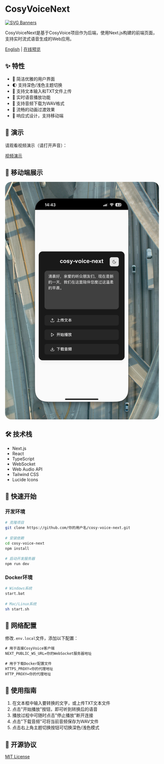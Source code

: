# CosyVoiceNext

[![SVG Banners](https://svg-banners.vercel.app/api?type=luminance&text1=COSY-VOICE-NEXT%20🌞&width=800&height=400)](https://github.com/Akshay090/svg-banners)

CosyVoiceNext是基于CosyVoice项目作为后端，使用Next.js构建的前端页面，支持实时流式语音生成的Web应用。

[English](README.md) | [在线预览](https://cosy-voice-next-gyiysg89i-tatertots-projects.vercel.app/)

## ✨ 特性

- 🎯 简洁优雅的用户界面
- 🌓 支持深色/浅色主题切换
- 📝 支持文本输入和TXT文件上传
- 🎵 实时语音播放功能
- 💾 支持音频下载为WAV格式
- 💫 流畅的动画过渡效果
- 📱 响应式设计，支持移动端

## 🎥 演示

请观看视频演示（请打开声音）：

[视频演示](https://private-user-images.githubusercontent.com/102522568/399543480-dc1aed67-8947-45e7-876a-cd2dfc52aa6a.mp4)

## 📱 移动端展示
<img src="demo/img.png" style="border-radius: 20px" alt="移动端展示">

## 🛠 技术栈

- Next.js
- React
- TypeScript
- WebSocket
- Web Audio API
- Tailwind CSS
- Lucide Icons

## 🚀 快速开始

### 开发环境

```bash
# 克隆项目
git clone https://github.com/你的用户名/cosy-voice-next.git

# 安装依赖
cd cosy-voice-next
npm install

# 启动开发服务器
npm run dev
```

### Docker环境

```bash
# Windows系统
start.bat

# Mac/Linux系统
sh start.sh
```

## 🔧 网络配置

修改`.env.local`文件，添加以下配置：

```env
# 用于连接CosyVoice客户端
NEXT_PUBLIC_WS_URL=你的WebSocket服务器地址

# 用于下载Docker配置文件
HTTPS_PROXY=你的代理地址
HTTP_PROXY=你的代理地址
```

## 📝 使用指南

1. 在文本框中输入要转换的文字，或上传TXT文本文件
2. 点击"开始播放"按钮，即可听到转换后的语音
3. 播放过程中可随时点击"停止播放"断开连接
4. 点击"下载音频"可将当前音频保存为WAV文件
5. 点击右上角主题切换按钮可切换深色/浅色模式

## 📄 开源协议

[MIT License](LICENSE)